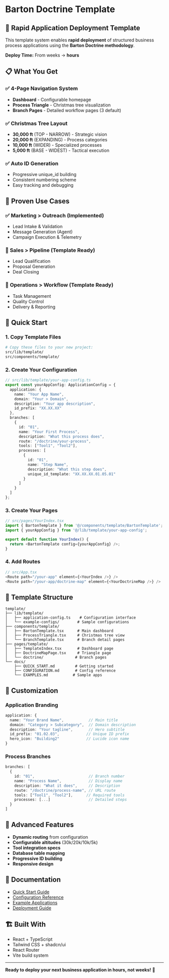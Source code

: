 # Barton Doctrine Template

## 🚀 Rapid Application Deployment Template

This template system enables **rapid deployment** of structured business process applications using the **Barton Doctrine methodology**.

**Deploy Time:** From weeks → **hours**

## 📋 What You Get

### ✅ **4-Page Navigation System**
- **Dashboard** - Configurable homepage
- **Process Triangle** - Christmas tree visualization  
- **Branch Pages** - Detailed workflow pages (3 default)

### ✅ **Christmas Tree Layout**
- **30,000 ft** (TOP - NARROW) - Strategic vision
- **20,000 ft** (EXPANDING) - Process categories
- **10,000 ft** (WIDER) - Specialized processes  
- **5,000 ft** (BASE - WIDEST) - Tactical execution

### ✅ **Auto ID Generation**
- Progressive unique_id building
- Consistent numbering scheme
- Easy tracking and debugging

## 🎯 Proven Use Cases

### ✅ **Marketing > Outreach** (Implemented)
- Lead Intake & Validation
- Message Generation (Agent)
- Campaign Execution & Telemetry

### 🔄 **Sales > Pipeline** (Template Ready)
- Lead Qualification  
- Proposal Generation
- Deal Closing

### 🔄 **Operations > Workflow** (Template Ready)  
- Task Management
- Quality Control
- Delivery & Reporting

## 🚀 Quick Start

### 1. **Copy Template Files**
```bash
# Copy these files to your new project:
src/lib/template/
src/components/template/
```

### 2. **Create Your Configuration**
```typescript
// src/lib/template/your-app-config.ts
export const yourAppConfig: ApplicationConfig = {
  application: {
    name: "Your App Name",
    domain: "Your > Domain", 
    description: "Your app description",
    id_prefix: "XX.XX.XX"
  },
  branches: [
    {
      id: "01",
      name: "Your First Process",
      description: "What this process does",
      route: "/doctrine/your-process",
      tools: ["Tool1", "Tool2"],
      processes: [
        {
          id: "01",
          name: "Step Name",
          description: "What this step does", 
          unique_id_template: "XX.XX.XX.01.05.01"
        }
      ]
    }
  ]
};
```

### 3. **Create Your Pages**
```typescript
// src/pages/YourIndex.tsx
import { BartonTemplate } from '@/components/template/BartonTemplate';
import { yourAppConfig } from '@/lib/template/your-app-config';

export default function YourIndex() {
  return <BartonTemplate config={yourAppConfig} />;
}
```

### 4. **Add Routes**
```typescript
// src/App.tsx  
<Route path="/your-app" element={<YourIndex />} />
<Route path="/your-app/doctrine-map" element={<YourDoctrineMap />} />
```

## 📁 Template Structure

```
template/
├── lib/template/
│   ├── application-config.ts    # Configuration interface
│   └── example-configs/        # Sample configurations
├── components/template/
│   ├── BartonTemplate.tsx      # Main dashboard  
│   ├── ProcessTriangle.tsx     # Christmas tree view
│   └── BranchTemplate.tsx      # Branch detail pages
├── pages/template/
│   ├── TemplateIndex.tsx       # Dashboard page
│   ├── DoctrineMapPage.tsx     # Triangle page  
│   └── doctrine/              # Branch pages
└── docs/
    ├── QUICK_START.md         # Getting started
    ├── CONFIGURATION.md       # Config reference
    └── EXAMPLES.md           # Sample apps
```

## 🎨 Customization

### **Application Branding**
```typescript
application: {
  name: "Your Brand Name",           // Main title
  domain: "Category > Subcategory",  // Domain description  
  description: "Your tagline",       // Hero subtitle
  id_prefix: "01.02.03",            // Unique ID prefix
  hero_icon: "Building2"            // Lucide icon name
}
```

### **Process Branches**
```typescript
branches: [
  {
    id: "01",                        // Branch number
    name: "Process Name",            // Display name
    description: "What it does",     // Description
    route: "/doctrine/process-name", // URL route
    tools: ["Tool1", "Tool2"],      // Required tools
    processes: [...]                 // Detailed steps
  }
]
```

## 🔧 Advanced Features

- **Dynamic routing** from configuration
- **Configurable altitudes** (30k/20k/10k/5k)
- **Tool integration specs**
- **Database table mapping**
- **Progressive ID building**
- **Responsive design**

## 📖 Documentation

- [Quick Start Guide](./docs/QUICK_START.md)
- [Configuration Reference](./docs/CONFIGURATION.md)
- [Example Applications](./docs/EXAMPLES.md)
- [Deployment Guide](./docs/DEPLOYMENT.md)

## 🏗️ Built With

- React + TypeScript
- Tailwind CSS + shadcn/ui
- React Router
- Vite build system

---

**Ready to deploy your next business application in hours, not weeks!** 🚀
